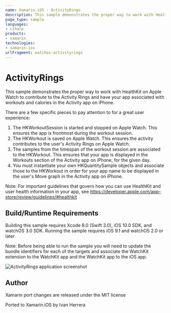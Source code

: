 ```yaml
---
name: Xamarin.iOS - ActivityRings
description: This sample demonstrates the proper way to work with HealthKit on Apple Watch to contribute to the Activity Rings and have your app associated with...
page_type: sample
languages:
- csharp
products:
- xamarin
technologies:
- xamarin-ios
urlFragment: watchos-activityrings
---
```

# ActivityRings

This sample demonstrates the proper way to work with HealthKit on Apple Watch to contribute to the Activity Rings and have your app associated with workouts and calories in the Activity app on iPhone.

There are a few specific pieces to pay attention to for a great user experience:

1. The HKWorkoutSession is started and stopped on Apple Watch. This ensures the app is frontmost during the workout session.
2. The HKWorkout is saved on Apple Watch. This ensures the activity contributes to the user's Activity Rings on Apple Watch.
3. The samples from the timespan of the workout session are associated to the HKWorkout. This ensures that your app is displayed in the Workouts section of the Activity app on iPhone, for the given day.
4. You must instantiate your own HKQuantitySample objects and associate those to the HKWorkout in order for your app name to be displayed in the user's Move graph in the Activity app on iPhone.

Note: For important guidelines that govern how you can use HealthKit and user health information in your app, see https://developer.apple.com/app-store/review/guidelines/#healthkit

## Build/Runtime Requirements

Building this sample requires Xcode 8.0 (Swift 3.0), iOS 10.0 SDK, and watchOS 3.0 SDK.
Running the sample requires iOS 9.1 and watchOS 2.0 or later.

Note: Before being able to run the sample you will need to update the bundle identifiers for each of the targets and associate the WatchKit extension to the WatchKit app and the WatchKit app to the iOS app.

![ActivityRings application screenshot](Screenshots/iPhoneScreenshot.png "ActivityRings application screenshot")

## Author

Xamarin port changes are released under the MIT license

Ported to Xamarin.iOS by Ivan Herrera

